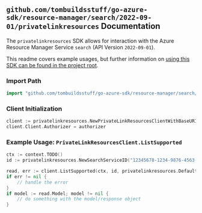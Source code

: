 
## `github.com/tombuildsstuff/go-azure-sdk/resource-manager/search/2022-09-01/privatelinkresources` Documentation

The `privatelinkresources` SDK allows for interaction with the Azure Resource Manager Service `search` (API Version `2022-09-01`).

This readme covers example usages, but further information on [using this SDK can be found in the project root](https://github.com/tombuildsstuff/go-azure-sdk/tree/main/docs).

### Import Path

```go
import "github.com/tombuildsstuff/go-azure-sdk/resource-manager/search/2022-09-01/privatelinkresources"
```


### Client Initialization

```go
client := privatelinkresources.NewPrivateLinkResourcesClientWithBaseURI("https://management.azure.com")
client.Client.Authorizer = authorizer
```


### Example Usage: `PrivateLinkResourcesClient.ListSupported`

```go
ctx := context.TODO()
id := privatelinkresources.NewSearchServiceID("12345678-1234-9876-4563-123456789012", "example-resource-group", "searchServiceValue")

read, err := client.ListSupported(ctx, id, privatelinkresources.DefaultListSupportedOperationOptions())
if err != nil {
	// handle the error
}
if model := read.Model; model != nil {
	// do something with the model/response object
}
```

